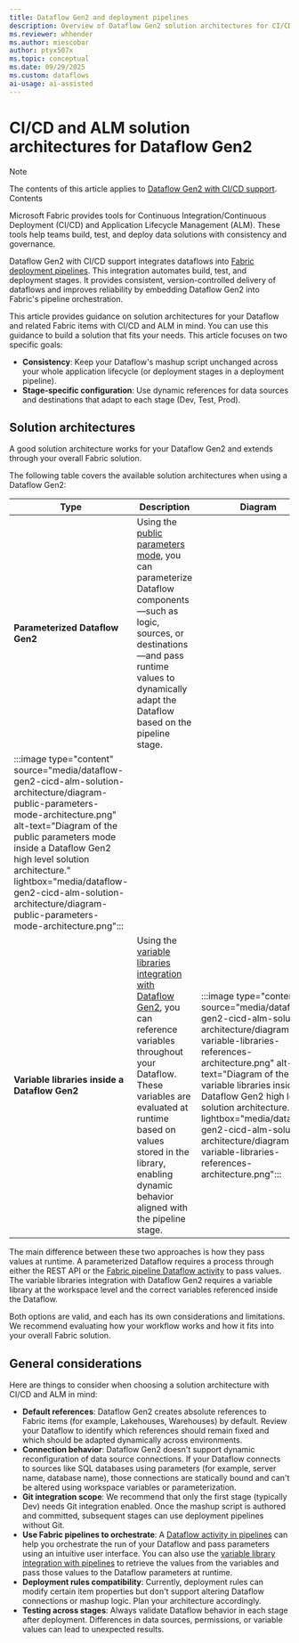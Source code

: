 ```yaml
---
title: Dataflow Gen2 and deployment pipelines
description: Overview of Dataflow Gen2 solution architectures for CI/CD and ALM that apply to Fabric deployment pipelines, including guidance on selecting the right approach based on requirements and best practices.
ms.reviewer: whhender
ms.author: miescobar
author: ptyx507x
ms.topic: conceptual
ms.date: 09/29/2025
ms.custom: dataflows
ai-usage: ai-assisted
---
```


# CI/CD and ALM solution architectures for Dataflow Gen2

>[!NOTE]
>The contents of this article applies to [Dataflow Gen2 with CI/CD support](dataflow-gen2-cicd-and-git-integration.md). Contents 

Microsoft Fabric provides tools for Continuous Integration/Continuous Deployment (CI/CD) and Application Lifecycle Management (ALM). These tools help teams build, test, and deploy data solutions with consistency and governance.

Dataflow Gen2 with CI/CD support integrates dataflows into [Fabric deployment pipelines](/fabric/cicd/deployment-pipelines/intro-to-deployment-pipelines). This integration automates build, test, and deployment stages. It provides consistent, version-controlled delivery of dataflows and improves reliability by embedding Dataflow Gen2 into Fabric's pipeline orchestration.

This article provides guidance on solution architectures for your Dataflow and related Fabric items with CI/CD and ALM in mind. You can use this guidance to build a solution that fits your needs. This article focuses on two specific goals:

- **Consistency**: Keep your Dataflow's mashup script unchanged across your whole application lifecycle (or deployment stages in a deployment pipeline).
- **Stage-specific configuration**: Use dynamic references for data sources and destinations that adapt to each stage (Dev, Test, Prod).

## Solution architectures

A good solution architecture works for your Dataflow Gen2 and extends through your overall Fabric solution.

The following table covers the available solution architectures when using a Dataflow Gen2:

|Type|Description|Diagram|
|---|---|---|
|**Parameterized Dataflow Gen2**| Using the [public parameters mode](dataflow-parameters.md), you can parameterize Dataflow components—such as logic, sources, or destinations—and pass runtime values to dynamically adapt the Dataflow based on the pipeline stage.|
:::image type="content" source="media/dataflow-gen2-cicd-alm-solution-architecture/diagram-public-parameters-mode-architecture.png" alt-text="Diagram of the public parameters mode inside a Dataflow Gen2 high level solution architecture." lightbox="media/dataflow-gen2-cicd-alm-solution-architecture/diagram-public-parameters-mode-architecture.png":::|
| **Variable libraries inside a Dataflow Gen2** | Using the [variable libraries integration with Dataflow Gen2](dataflow-gen2-variable-library-integration.md), you can reference variables throughout your Dataflow. These variables are evaluated at runtime based on values stored in the library, enabling dynamic behavior aligned with the pipeline stage.|  :::image type="content" source="media/dataflow-gen2-cicd-alm-solution-architecture/diagram-variable-libraries-references-architecture.png" alt-text="Diagram of the variable libraries inside a Dataflow Gen2 high level solution architecture." lightbox="media/dataflow-gen2-cicd-alm-solution-architecture/diagram-variable-libraries-references-architecture.png":::|

The main difference between these two approaches is how they pass values at runtime. A parameterized Dataflow requires a process through either the REST API or the [Fabric pipeline Dataflow activity](dataflow-activity.md) to pass values. The variable libraries integration with Dataflow Gen2 requires a variable library at the workspace level and the correct variables referenced inside the Dataflow.

Both options are valid, and each has its own considerations and limitations. We recommend evaluating how your workflow works and how it fits into your overall Fabric solution.

## General considerations

Here are things to consider when choosing a solution architecture with CI/CD and ALM in mind:

- **Default references**: Dataflow Gen2 creates absolute references to Fabric items (for example, Lakehouses, Warehouses) by default. Review your Dataflow to identify which references should remain fixed and which should be adapted dynamically across environments.
- **Connection behavior**: Dataflow Gen2 doesn't support dynamic reconfiguration of data source connections. If your Dataflow connects to sources like SQL databases using parameters (for example, server name, database name), those connections are statically bound and can't be altered using workspace variables or parameterization.
- **Git integration scope**: We recommend that only the first stage (typically Dev) needs Git integration enabled. Once the mashup script is authored and committed, subsequent stages can use deployment pipelines without Git.
- **Use Fabric pipelines to orchestrate**: A [Dataflow activity in pipelines](dataflow-activity.md) can help you orchestrate the run of your Dataflow and pass parameters using an intuitive user interface. You can also use the [variable library integration with pipelines](variable-library-integration-with-data-pipelines.md) to retrieve the values from the variables and pass those values to the Dataflow parameters at runtime.
- **Deployment rules compatibility**: Currently, deployment rules can modify certain item properties but don't support altering Dataflow connections or mashup logic. Plan your architecture accordingly.
- **Testing across stages**: Always validate Dataflow behavior in each stage after deployment. Differences in data sources, permissions, or variable values can lead to unexpected results.
